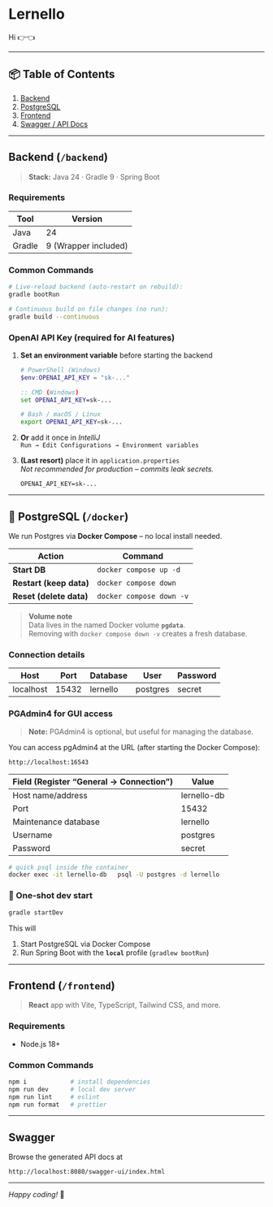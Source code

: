 # Lernello

Hi 👉👈

---

## 📦 Table of Contents

1. [Backend](#backend-backend)
2. [PostgreSQL](#-postgresql-docker)
3. [Frontend](#frontend-frontend)
4. [Swagger / API Docs](#swagger)

---

## Backend (`/backend`)

> **Stack:** Java 24 · Gradle 9 · Spring Boot

### Requirements

| Tool   | Version              |
|--------|----------------------|
| Java   | 24                   |
| Gradle | 9 (Wrapper included) |

### Common Commands

```bash
# Live-reload backend (auto-restart on rebuild):
gradle bootRun

# Continuous build on file changes (no run):
gradle build --continuous
```

### OpenAI API Key (required for AI features)

1. **Set an environment variable** before starting the backend

   ```powershell
   # PowerShell (Windows)
   $env:OPENAI_API_KEY = "sk-..."
   ```
   ```cmd
   :: CMD (Windows)
   set OPENAI_API_KEY=sk-...
   ```
   ```bash
   # Bash / macOS / Linux
   export OPENAI_API_KEY=sk-...
   ```

2. **Or** add it once in *IntelliJ*  
   `Run → Edit Configurations → Environment variables`

3. **(Last resort)** place it in `application.properties`  
   *Not recommended for production – commits leak secrets.*
   ```properties
   OPENAI_API_KEY=sk-...
   ```

---

## 🐳 PostgreSQL (`/docker`)

We run Postgres via **Docker Compose** – no local install needed.

| Action                  | Command                  |
|-------------------------|--------------------------|
| **Start DB**            | `docker compose up -d`   |
| **Restart (keep data)** | `docker compose down`    |
| **Reset (delete data)** | `docker compose down -v` |

> **Volume note**    
> Data lives in the named Docker volume **`pgdata`**.  
> Removing with `docker compose down -v` creates a fresh database.

### Connection details

| Host      | Port  | Database | User     | Password |
|-----------|-------|----------|----------|----------|
| localhost | 15432 | lernello | postgres | secret   |

### PGAdmin4 for GUI access

> **Note:** PGAdmin4 is optional, but useful for managing the database.

You can access pgAdmin4 at the URL (after starting the Docker Compose):

```
http://localhost:16543
```

| Field (Register “General → Connection”) | Value       |
|-----------------------------------------|-------------|
| Host name/address                       | lernello-db |
| Port	                                   | 15432       |
| Maintenance database	                   | lernello    |
| Username	                               | postgres    |
| Password	                               | secret      |

```bash
# quick psql inside the container
docker exec -it lernello-db   psql -U postgres -d lernello
```

### 🚀 One-shot dev start

```bash
gradle startDev
```

This will

1. Start PostgreSQL via Docker Compose
2. Run Spring Boot with the **`local`** profile (`gradlew bootRun`)

---

## Frontend (`/frontend`)

> **React** app with Vite, TypeScript, Tailwind CSS, and more.

### Requirements

- Node.js 18+

### Common Commands

```bash
npm i            # install dependencies
npm run dev      # local dev server
npm run lint     # eslint
npm run format   # prettier
```

---

## Swagger

Browse the generated API docs at

```
http://localhost:8080/swagger-ui/index.html
```

---

_Happy coding!_ 🦉
